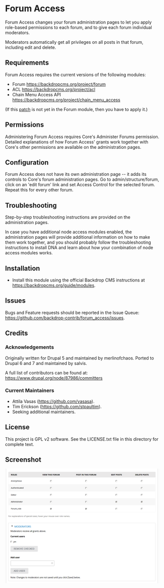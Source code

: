 
# Forum Access

Forum Access changes your forum administration pages to let you apply
role-based permissions to each forum, and to give each forum individual
moderators.

Moderators automatically get all privileges on all posts in that forum,
including edit and delete.

## Requirements

Forum Access requires the current versions of the following modules:

- Forum <https://backdropcms.org/project/forum>
- ACL <https://backdropcms.org/project/acl>
- Chain Menu Access API <https://backdropcms.org/project/chain_menu_access>

(If this [patch](https://github.com/backdrop-contrib/forum/commit/77570c8d17cfdab1ffcf67578688db289507d577) is not yet in the Forum module, then you have to apply it.)

## Permissions

Administering Forum Access requires Core's Administer Forums permission.
Detailed explanations of how Forum Access' grants work together with Core's
other permissions are available on the administration pages.

## Configuration

Forum Access does not have its own administration page -- it adds its controls
to Core's forum administration pages. Go to admin/structure/forum, click on an
'edit forum' link and set Access Control for the selected forum.
Repeat this for every other forum.

## Troubleshooting

Step-by-step troubleshooting instructions are provided on the administration
pages.

In case you have additional node access modules enabled, the administration
pages will provide additional information on how to make them work together,
and you should probably follow the troubleshooting instructions to install
DNA and learn about how your combination of node access modules works.

## Installation

- Install this module using the official Backdrop CMS instructions at
  https://backdropcms.org/guide/modules.

## Issues

Bugs and Feature requests should be reported in the Issue Queue:
https://github.com/backdrop-contrib/forum_access/issues.

## Credits

### Acknowledgements

Originally written for Drupal 5 and maintained by merlinofchaos.
Ported to Drupal 6 and 7 and maintained by salvis.

A full list of contributors can be found at:
https://www.drupal.org/node/87986/committers

### Current Maintainers

- Attila Vasas (https://github.com/vasasa).
- Tim Erickson (https://github.com/stpaultim).
- Seeking additional maintainers.

## License

This project is GPL v2 software. See the LICENSE.txt file in this directory for
complete text.

## Screenshot

![Forum Access screenshot](https://github.com/backdrop-contrib/forum_access/blob/1.x-1.x/images/screenshot.png)

